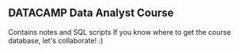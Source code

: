 ## DATACAMP Data Analyst Course
Contains notes and SQL scripts
If you know where to get the course database, let's collaborate! :)

